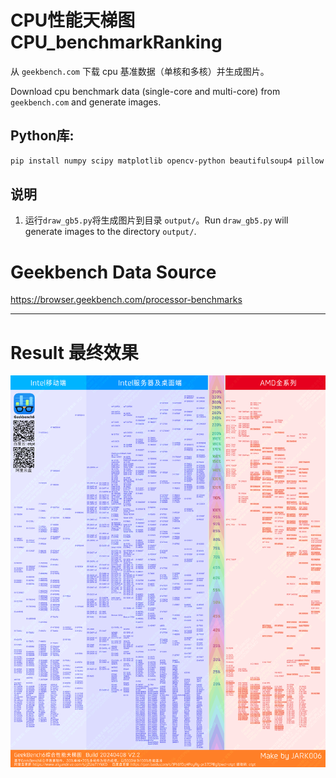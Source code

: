 # CPU性能天梯图 CPU_benchmarkRanking

从 `geekbench.com` 下载 cpu 基准数据（单核和多核）并生成图片。

Download cpu benchmark data (single-core and multi-core) from `geekbench.com` and generate images.


## Python库:

``` sh
pip install numpy scipy matplotlib opencv-python beautifulsoup4 pillow
```

## 说明

1. 运行`draw_gb5.py`将生成图片到目录 `output/`。Run `draw_gb5.py` will generate images to the directory `output/`.

# Geekbench Data Source
https://browser.geekbench.com/processor-benchmarks

---
# Result 最终效果

![](pic/GeekBench5_Overall_20240408_V2.2.png)
